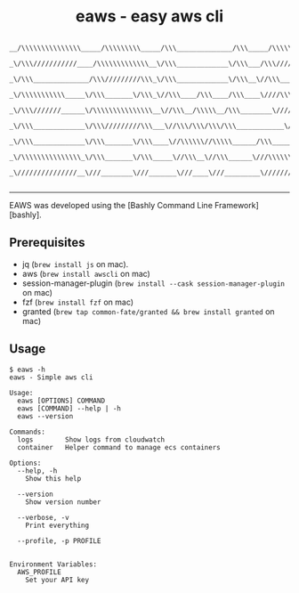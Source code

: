 <div align='center'>

eaws - easy aws cli
==================================================

```

__/\\\\\\\\\\\\\\\_____/\\\\\\\\\_____/\\\______________/\\\_____/\\\\\\\\\\\___        
 _\/\\\///////////____/\\\\\\\\\\\\\__\/\\\_____________\/\\\___/\\\/////////\\\_       
  _\/\\\______________/\\\/////////\\\_\/\\\_____________\/\\\__\//\\\______\///__      
   _\/\\\\\\\\\\\_____\/\\\_______\/\\\_\//\\\____/\\\____/\\\____\////\\\_________     
    _\/\\\///////______\/\\\\\\\\\\\\\\\__\//\\\__/\\\\\__/\\\________\////\\\______    
     _\/\\\_____________\/\\\/////////\\\___\//\\\/\\\/\\\/\\\____________\////\\\___   
      _\/\\\_____________\/\\\_______\/\\\____\//\\\\\\//\\\\\______/\\\______\//\\\__  
       _\/\\\\\\\\\\\\\\\_\/\\\_______\/\\\_____\//\\\__\//\\\______\///\\\\\\\\\\\/___ 
        _\///////////////__\///________\///_______\///____\///_________\///////////_____
                                                                                  
```

</div>

---

EAWS was developed using the [Bashly Command Line Framework][bashly].


Prerequisites
--------------------------------------------------

- jq (`brew install js` on mac).
- aws (`brew install awscli` on mac) 
- session-manager-plugin (`brew install --cask session-manager-plugin` on mac) 
- fzf (`brew install fzf` on mac) 
- granted (`brew tap common-fate/granted && brew install granted` on mac) 



Usage
--------------------------------------------------

```
$ eaws -h                                   
eaws - Simple aws cli

Usage:
  eaws [OPTIONS] COMMAND
  eaws [COMMAND] --help | -h
  eaws --version

Commands:
  logs        Show logs from cloudwatch
  container   Helper command to manage ecs containers

Options:
  --help, -h
    Show this help

  --version
    Show version number

  --verbose, -v
    Print everything

  --profile, -p PROFILE


Environment Variables:
  AWS_PROFILE
    Set your API key

```

